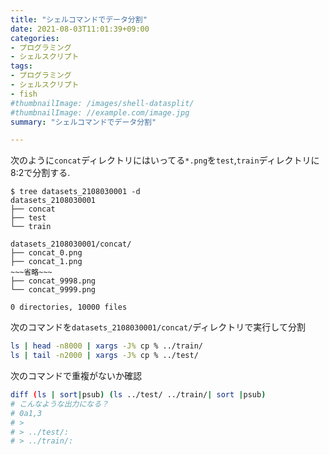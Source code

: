 ```yaml
---
title: "シェルコマンドでデータ分割"
date: 2021-08-03T11:01:39+09:00
categories:
- プログラミング
- シェルスクリプト
tags:
- プログラミング
- シェルスクリプト
- fish
#thumbnailImage: /images/shell-datasplit/
#thumbnailImage: //example.com/image.jpg
summary: "シェルコマンドでデータ分割"

---
```


次のように`concat`ディレクトリにはいってる`*.png`を`test`,`train`ディレクトリに8:2で分割する.

```
$ tree datasets_2108030001 -d
datasets_2108030001
├── concat
├── test
└── train
```

```
datasets_2108030001/concat/
├── concat_0.png
├── concat_1.png
~~~省略~~~
├── concat_9998.png
└── concat_9999.png

0 directories, 10000 files
```

次のコマンドを`datasets_2108030001/concat/`ディレクトリで実行して分割
```bash
ls | head -n8000 | xargs -J% cp % ../train/
ls | tail -n2000 | xargs -J% cp % ../test/
```

次のコマンドで重複がないか確認

```bash
diff (ls | sort|psub) (ls ../test/ ../train/| sort |psub)
# こんなような出力になる？
# 0a1,3
# >
# > ../test/:
# > ../train/:
```

<!--more-->
<!--{{< image classes="fancybox clear fig-100 center" src="/images/shell-datasplit/" title="">}}-->














